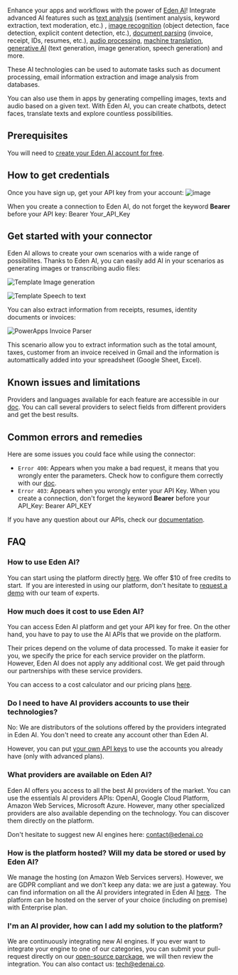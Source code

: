 Enhance your apps and workflows with the power of [Eden AI](https://www.edenai.co/)! Integrate advanced AI features such as [text analysis](https://www.edenai.co/technologies/text) (sentiment analysis, keyword extraction, text moderation, etc.) , [image recognition](https://www.edenai.co/technologies/image) (object detection, face detection, explicit content detection, etc.), [document parsing](https://www.edenai.co/technologies/ocr-document-parsing) (invoice, receipt, IDs, resumes, etc.), [audio processing](https://www.edenai.co/technologies/speech), [machine translation](https://www.edenai.co/technologies/translation), [generative AI](https://www.edenai.co/technologies/generative-ai) (text generation, image generation, speech generation) and more.

These AI technologies can be used to automate tasks such as document processing, email information extraction and image analysis from databases.

You can also use them in apps by generating compelling images, texts and audio based on a given text. With Eden AI, you can create chatbots, detect faces, translate texts and explore countless possibilities.

## Prerequisites

You will need to [create your Eden AI account for free](https://app.edenai.run/user/register?referral=power-apps).

## How to get credentials

Once you have sign up, get your API key from your account:
![image](https://github-production-user-asset-6210df.s3.amazonaws.com/118369217/249094643-25b32eb7-07e8-4dc3-a56a-4b6caf08d5a7.png)

When you create a connection to Eden AI, do not forget the keyword **Bearer** before your API key: Bearer Your_API_Key

## Get started with your connector

Eden AI allows to create your own scenarios with a wide range of possibilites.
Thanks to Eden AI, you can easily add AI in your scenarios as generating images or transcribing audio files:

![Template Image generation](https://github-production-user-asset-6210df.s3.amazonaws.com/118369217/241994971-dcf971e1-1357-46b4-8810-a403f1a6052c.png?X-Amz-Algorithm=AWS4-HMAC-SHA256&X-Amz-Credential=AKIAIWNJYAX4CSVEH53A%2F20230627%2Fus-east-1%2Fs3%2Faws4_request&X-Amz-Date=20230627T100706Z&X-Amz-Expires=300&X-Amz-Signature=c627e0f3d6ee00e636142dd384ea933ce6ca127bbfdb94a666cdfb878956bf6e&X-Amz-SignedHeaders=host&actor_id=118369217&key_id=0&repo_id=647294400)

![Template Speech to text](https://github-production-user-asset-6210df.s3.amazonaws.com/118369217/241995402-fe6095cb-09db-4b18-a167-22ed6725b9c2.png?X-Amz-Algorithm=AWS4-HMAC-SHA256&X-Amz-Credential=AKIAIWNJYAX4CSVEH53A%2F20230627%2Fus-east-1%2Fs3%2Faws4_request&X-Amz-Date=20230627T100511Z&X-Amz-Expires=300&X-Amz-Signature=870192b6315acf21de1065040b3a39717906117a03614c4d69c5638976ceb961&X-Amz-SignedHeaders=host&actor_id=118369217&key_id=0&repo_id=647294400)

You can also extract information from receipts, resumes, identity documents or invoices:

![PowerApps Invoice Parser](https://github-production-user-asset-6210df.s3.amazonaws.com/118369217/241995135-6cea8a94-02a1-4c86-ae95-e4df20c81ffe.png?X-Amz-Algorithm=AWS4-HMAC-SHA256&X-Amz-Credential=AKIAIWNJYAX4CSVEH53A%2F20230627%2Fus-east-1%2Fs3%2Faws4_request&X-Amz-Date=20230627T095307Z&X-Amz-Expires=300&X-Amz-Signature=2749ea4963e0cf4de882518e0df8f4ff6259a2edeeb45fab3330814683e189c4&X-Amz-SignedHeaders=host&actor_id=118369217&key_id=0&repo_id=647294400)

This scenario allow you to extract information such as the total amount, taxes, customer from an invoice received in Gmail and the information is automattically added into your spreadsheet (Google Sheet, Excel).

## Known issues and limitations

Providers and languages available for each feature are accessible in our [doc](https://docs.edenai.co/reference/start-your-ai-journey-with-edenai). You can call several providers to select fields from different providers and get the best results.

## Common errors and remedies

Here are some issues you could face while using the connector:
* `Error 400`: Appears when you make a bad request, it means that you wrongly enter the parameters. Check how to configure them correctly with our [doc](https://docs.edenai.co/reference/start-your-ai-journey-with-edenai).
* `Error 403`: Appears when you wrongly enter your API Key. When you create a connection, don't forget the keyword **Bearer** before your API_Key: Bearer API_KEY

If you have any question about our APIs, check our [documentation](https://docs.edenai.co/reference/start-your-ai-journey-with-edenai).

## FAQ

### How to use Eden AI?

You can start using the platform directly [here](https://app.edenai.run/user/register?referral=power-apps). We offer $10 of free credits to start.
‍
If you are interested in using our platform, don't hesitate to [request a demo](https://www.edenai.co/contact?referral=power-apps) with our team of experts.
‍

### How much does it cost to use Eden AI?

You can access Eden AI platform and get your API key for free. On the other hand, you have to pay to use the AI APIs that we provide on the platform.

Their prices depend on the volume of data processed. To make it easier for you, we specify the price for each service provider on the platform. However, Eden AI does not apply any additional cost. We get paid through our partnerships with these service providers.

You can access to a cost calculator and our pricing plans [here](https://www.edenai.co/pricing?referral=power-apps).
‍
### Do I need to have AI providers accounts to use their technologies?

No: We are distributors of the solutions offered by the providers integrated in Eden AI. You don't need to create any account other than Eden AI.

However, you can put [your own API keys](https://app.edenai.run/admin/account/settings) to use the accounts you already have (only with advanced plans).

### What providers are available on Eden AI?

Eden AI offers you access to all the best AI providers of the market. You can use the essentials AI providers APIs: OpenAI, Google Cloud Platform, Amazon Web Services, Microsoft Azure. However, many other specialized providers are also available depending on the technology. You can discover them directly on the platform.

Don't hesitate to suggest new AI engines here: contact@edenai.co

### How is the platform hosted? Will my data be stored or used by Eden AI?

We manage the hosting (on Amazon Web Services servers). However, we are GDPR compliant and we don't keep any data: we are just a gateway. You can find information on all the AI providers integrated in Eden AI [here](https://www.edenai.co/providers?referral=power-apps).
‍
The platform can be hosted on the server of your choice (including on premise) with Enterprise plan.

### I'm an AI provider, how can I add my solution to the platform?

We are continuously integrating new AI engines. If you ever want to integrate your engine to one of our categories, you can submit your pull-request directly on our [open-source parckage](https://github.com/edenai/edenai-apis), we will then review the integration. You can also contact us: tech@edenai.co.
